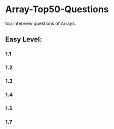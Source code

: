 # Array-Top50-Questions
top interview questions of Arrays.

## Easy Level:
### 1.1
### 1.2
### 1.3
### 1.4
### 1.5
### 1.7
